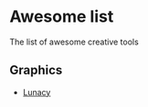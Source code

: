 # Awesome list
The list of awesome creative tools

## Graphics
- [Lunacy](https://icons8.com/lunacy)
